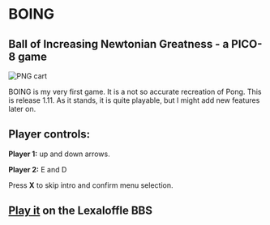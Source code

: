 # BOING
## Ball of Increasing Newtonian Greatness - a PICO-8 game

![PNG cart](https://www.lexaloffle.com/bbs/cposts/1/18466.p8.png)

BOING is my very first game. It is a not so accurate recreation of Pong. This is release 1.11. As it stands, it is quite playable, but I might add new features later on.

## Player controls:

**Player 1:** up and down arrows.

**Player 2:** E and D

Press **X** to skip intro and confirm menu selection.


## [Play it](https://www.lexaloffle.com/bbs/?tid=3000) on the Lexaloffle BBS

